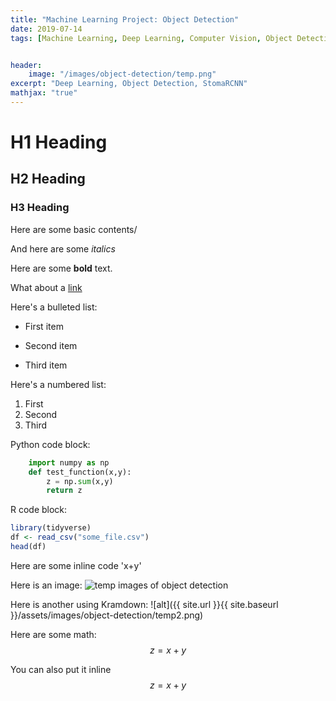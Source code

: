 ```yaml
---
title: "Machine Learning Project: Object Detection"
date: 2019-07-14
tags: [Machine Learning, Deep Learning, Computer Vision, Object Detection, Data Science, Neural Network]


header:
    image: "/images/object-detection/temp.png"
excerpt: "Deep Learning, Object Detection, StomaRCNN"
mathjax: "true"
---
```


# H1 Heading
## H2 Heading 
### H3 Heading

Here are some basic contents/

And here are some *italics*

Here are some **bold** text.

What about a [link](https://github.com/Mercurise/)

Here's a bulleted list:
* First item
+ Second item
- Third item

Here's a numbered list:
1. First
2. Second
3. Third

Python code block:
```python
    import numpy as np
    def test_function(x,y):
        z = np.sum(x,y)
        return z
```

R code block:
```r
library(tidyverse)
df <- read_csv("some_file.csv")
head(df)
```

Here are some inline code 'x+y'

Here is an image:
<img src="{{ site.url }}{{ site.baseurl }}/images/object-detection/temp2.png" alt="temp images of object detection">


Here is another using Kramdown:
![alt]({{ site.url }}{{ site.baseurl }}/assets/images/object-detection/temp2.png)

Here are some math:
$$z=x+y$$

You can also put it inline $$z=x+y$$


